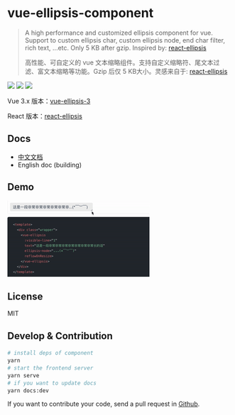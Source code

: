 # vue-ellipsis-component

> A high performance and customized ellipsis component for vue. Support to custom ellipsis char, custom ellipsis node, end char filter, rich text, ...etc. Only 5 KB after gzip. Inspired by: [react-ellipsis](https://github.com/chenquincy/react-ellipsis)
>
> 高性能、可自定义的 vue 文本缩略组件。支持自定义缩略符、尾文本过滤、富文本缩略等功能。Gzip 后仅 5 KB大小。灵感来自于: [react-ellipsis](https://github.com/chenquincy/react-ellipsis)

![](https://img.shields.io/npm/v/vue-ellipsis-component.svg) ![](https://img.shields.io/npm/dt/vue-ellipsis-component.svg) ![](https://img.shields.io/badge/language-javascript-yellow.svg)

Vue 3.x 版本：[vue-ellipsis-3](https://github.com/ruofee/vue-ellipsis-3)

React 版本：[react-ellipsis](https://github.com/chenquincy/react-ellipsis)

## Docs

- [中文文档](https://vue-ellipsis.ruofee.cn)
- English doc (building)

## Demo

![demo.gif](./images/demo.gif)

## License

MIT

## Develop & Contribution

```bash
# install deps of component
yarn
# start the frontend server
yarn serve
# if you want to update docs
yarn docs:dev
```

If you want to contribute your code, send a pull request in [Github](https://github.com/ruofee/vue-ellipsis-component).
